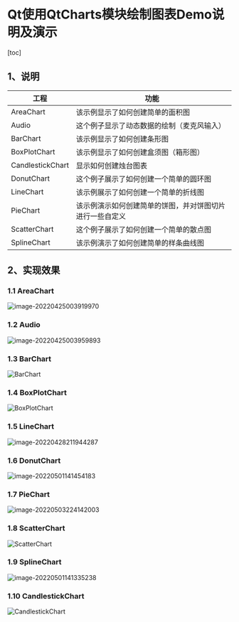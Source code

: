 # Qt使用QtCharts模块绘制图表Demo说明及演示

[toc]



## 1、说明

| 工程             | 功能                                                     |
| ---------------- | -------------------------------------------------------- |
| AreaChart        | 该示例显示了如何创建简单的面积图                         |
| Audio            | 这个例子显示了动态数据的绘制（麦克风输入）               |
| BarChart         | 该示例显示了如何创建条形图                               |
| BoxPlotChart     | 该示例显示了如何创建盒须图（箱形图）                     |
| CandlestickChart | 显示如何创建烛台图表                                     |
| DonutChart       | 这个例子展示了如何创建一个简单的圆环图                   |
| LineChart        | 该示例展示了如何创建一个简单的折线图                     |
| PieChart         | 该示例演示如何创建简单的饼图，并对饼图切片进行一些自定义 |
| ScatterChart     | 这个例子展示了如何创建一个简单的散点图                   |
| SplineChart      | 该示例演示了如何创建简单的样条曲线图                     |



## 2、实现效果

### 1.1 AreaChart

![image-20220425003919970](QtCharts.assets/image-20220425003919970.png)

### 1.2 Audio

![image-20220425003959893](QtCharts.assets/image-20220425003959893.png)

### 1.3 BarChart

![BarChart](QtCharts.assets/BarChart.gif)

### 1.4 BoxPlotChart

![BoxPlotChart](QtCharts.assets/BoxPlotChart.gif)

### 1.5  LineChart

![image-20220428211944287](QtCharts.assets/image-20220428211944287.png)



### 1.6 DonutChart

![image-20220501141454183](QtCharts.assets/image-20220501141454183.png)

### 1.7 PieChart

![image-20220503224142003](QtCharts.assets/image-20220503224142003.png)

### 1.8 ScatterChart

![ScatterChart](QtCharts.assets/ScatterChart.gif)

### 1.9 SplineChart

![image-20220501141335238](QtCharts.assets/image-20220501141335238.png)

### 1.10 CandlestickChart

![CandlestickChart](QtCharts.assets/CandlestickChart.gif)